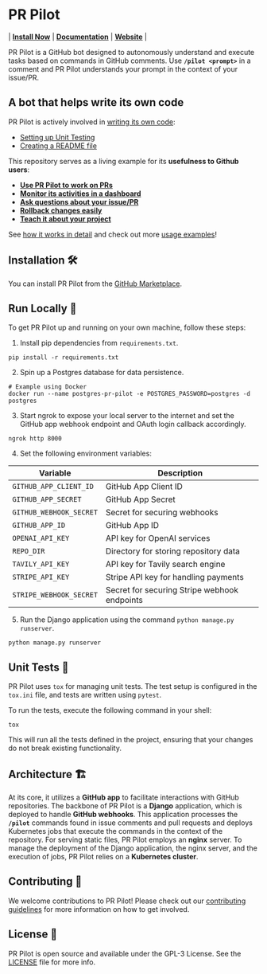 # PR Pilot

| **[Install Now](https://github.com/marketplace/pr-pilot-ai)** | **[Documentation](https://docs.pr-pilot.ai)** | **[Website](https://www.pr-pilot.ai)** | 

PR Pilot is a GitHub bot designed to autonomously understand and execute tasks based on commands in GitHub comments.
Use **`/pilot <prompt>`** in a comment and PR Pilot understands your prompt in the context of your issue/PR. 

## A bot that helps write its own code
PR Pilot is actively involved in [writing its own code](https://github.com/PR-Pilot-AI/pr-pilot/issues?q=label:demo+is:closed+):

* [Setting up Unit Testing](https://github.com/PR-Pilot-AI/pr-pilot/issues/39)
* [Creating a README file](https://github.com/PR-Pilot-AI/pr-pilot/issues/35)

This repository serves as a living example for its **usefulness to Github users**:

* [**Use PR Pilot to work on PRs**](https://docs.pr-pilot.ai/how_it_works.html#collaborate)
* [**Monitor its activities in a dashboard**](https://docs.pr-pilot.ai/how_it_works.html#monitor)
* [**Ask questions about your issue/PR**](https://docs.pr-pilot.ai/how_it_works.html#have-a-conversation)
* [**Rollback changes easily**](https://docs.pr-pilot.ai/how_it_works.html#rollback)
* [**Teach it about your project**](https://docs.pr-pilot.ai/how_it_works.html#teach)

See [how it works in detail](https://docs.pr-pilot.ai/how_it_works.html) and check out more [usage examples](https://docs.pr-pilot.ai/how_it_works.html)!

## Installation 🛠️

You can install PR Pilot from the [GitHub Marketplace](https://github.com/marketplace/pr-pilot-ai).

## Run Locally 🚀

To get PR Pilot up and running on your own machine, follow these steps:

1. Install pip dependencies from `requirements.txt`.
```shell
pip install -r requirements.txt
```
2. Spin up a Postgres database for data persistence.
```shell
# Example using Docker
docker run --name postgres-pr-pilot -e POSTGRES_PASSWORD=postgres -d postgres
```
3. Start ngrok to expose your local server to the internet and set the GitHub app webhook endpoint and OAuth login callback accordingly.
```shell
ngrok http 8000
```
4. Set the following environment variables:

| Variable                | Description                                   |
|-------------------------|-----------------------------------------------|
| `GITHUB_APP_CLIENT_ID`  | GitHub App Client ID                          |
| `GITHUB_APP_SECRET`     | GitHub App Secret                             |
| `GITHUB_WEBHOOK_SECRET` | Secret for securing webhooks                  |
| `GITHUB_APP_ID`         | GitHub App ID                                 |
| `OPENAI_API_KEY`        | API key for OpenAI services                   |
| `REPO_DIR`              | Directory for storing repository data         |
| `TAVILY_API_KEY`        | API key for Tavily search engine              |
| `STRIPE_API_KEY`        | Stripe API key for handling payments          |
| `STRIPE_WEBHOOK_SECRET` | Secret for securing Stripe webhook endpoints  |

5. Run the Django application using the command `python manage.py runserver`.
```shell
python manage.py runserver
```

## Unit Tests 🧪

PR Pilot uses `tox` for managing unit tests. The test setup is configured in the `tox.ini` file, and tests are written using `pytest`.

To run the tests, execute the following command in your shell:
```shell
tox
```

This will run all the tests defined in the project, ensuring that your changes do not break existing functionality.

## Architecture 🏗️

At its core, it utilizes a **GitHub app** to facilitate interactions with GitHub repositories. 
The backbone of PR Pilot is a **Django** application, which is deployed to handle **GitHub webhooks**. 
This application processes the **`/pilot`** commands found in issue comments and pull requests and deploys Kubernetes jobs that 
execute the commands in the context of the repository.
For serving static files, PR Pilot employs an **nginx** server. To manage the deployment of the Django application, the 
nginx server, and the execution of jobs, PR Pilot relies on a **Kubernetes cluster**.


## Contributing 🤝

We welcome contributions to PR Pilot! Please check out our [contributing guidelines](CONTRIBUTING.md) for more information on how to get involved.

## License 📄

PR Pilot is open source and available under the GPL-3 License. See the [LICENSE](LICENSE) file for more info.
